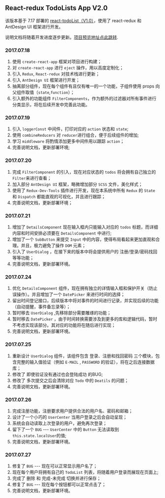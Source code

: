## React-redux TodoLists App V2.0
该版本基于 7.17 部署的 [react-todoList（V1.0）](https://chriswen960216.github.io/ReactTodoList/react-example/build/index.html)，使用了 react-redux 和 AntDesign UI 框架进行开发。

说明文档将随着开发进度逐步更新。[项目预览地址点此跳转](https://chriswen960216.github.io/reduxtodolist/build/index.html).

### 2017.07.18 
1. 使用 `create-react-app` 框架对项目进行构建；
2. 对 `create-react-app` 进行 `eject` 操作，用以高度定制化；
3. 引入 `Redux`, `React-redux` 对技术栈进行更新；
4. 引入 `AntDesign UI` 框架进行开发；
5. 抽离部分组件，现在每个组件有且仅有唯一的一个功能，子组件使用 props 向父组件取值（`state`,`function`）；
6. 引入额外的功能组件 `FilterComponents`，作为额外的过滤器对所有事件进行分类显示，将在后续开发中完善此功能。

### 2017.07.19 
1. 引入 `loggerConst` 中间件，打印对应的 `action` 状态和 `state`;
2. 使用 `combineReducers` 对 `reducer`进行组合，便于后续组件的增加;
3. 学习 `middleware` 将酌情添加更多中间件用以跟踪 `action`；
4. 完善说明文档，更新部署环境;

### 2017.07.20
1. 完成 `FilterComponent` 的引入，现在对应状态的 `todos` 将会拥有自己独立的 `Filter`来进行查看；
2. 加入部分 `AntDesign UI` 框架，略微增加部分 `SCSS` 文件，美化样式；
3. 使用了 `Redux-Dev-Tools` 插件进行开发，现在本系统中所有 `Redux` 的 `State` 和 `Dispatch` 都能直观的可视化，并且进行跟踪；
4. 完善说明文档，更新部署环境；

### 2017.07.21
1. 增加了 `DetailsComponent` 现在输入框内只能输入对应的 `todos` 标题，而详细内容和时间安排必须要在 `DetailsComponent` 中进行;
2. 增加了一个 `SubButton` 来提交 `Input` 中的内容，使得布局看起来更加直观和合理。并且，极力避免了操作 `DOM` 元素；
3. 引入了 `UserDialog` ，在接下来的版本中将会提供用户的 注册/登录/密码找回 等等功能；
4. 完善说明文档，更新部署环境。

### 2017.07.24
1. 优化 `DetailsComponent` 组件，现在拥有独立的详情输入框和保护开关（防止误操作）。并且增加了一个 `DatePicker` 来进行时间的选择；
2. 留出时间登记接口，后续版本中将对事件的时间进行记录，并实现后续的功能（自动提醒，事件备忘录等）；
3. 暂时移去 `UserDialog` ,先移除部分需要雕琢的功能；
4. 暂时移去 `DatePicker` ，由于时间转换需要涉及到更多的库和逻辑代码，暂时不考虑实现该部分。其对应的功能将在随后进行实现；
5. 完善说明文档，更新部署环境。

### 2017.07.25
1. 重新设计 `UserDialog` 组件，该组件包含 登录、注册和找回密码 三个模块，包含完整的输入值验证（例如 `E-MAIL` , `PASSWORD` 的验证），将在之后连接数据库；
2. 修改了 即使验证没有通过也会登陆成功 的BUG;
3. 修改了 多次提交之后会清除对应 `Todo` 中的 `Deatils` 的问题；
4. 完善说明文档，更新部署环境。

### 2017.07.26
1. 完成注册功能，注册要求用户提供合法的用户名、密码和邮箱；
2. 设计了一个小巧的 `UserCenter` 当用户登录之后会自动呈现；
3. 系统会自动读取上次登录的用户，避免再次登录；
4. 留下了一个 `BUG` --- `UserCenter` 中的 `Button` 无法读取到 `this.state.localUser`的值;
5. 完善说明文档，更新部署环境。

### 2017.07.27
1. 修复了 `BUG` --- 现在可以正常显示用户名了；
2. 现在每个用户将拥有自己的 `TodoList` 列表，将随着用户登录而展现在页面上;
3. 完成了 删除 和 完成-未完成 切换并进行保存；
4. 修复了 `BUG` --- 现在每个按钮都可以正常点击了；
5. 完善说明文档，更新部署环境。